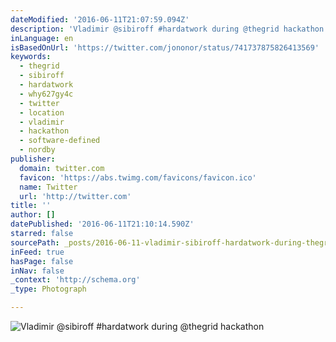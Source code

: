 ```yaml
---
dateModified: '2016-06-11T21:07:59.094Z'
description: 'Vladimir @sibiroff #hardatwork during @thegrid hackathon'
inLanguage: en
isBasedOnUrl: 'https://twitter.com/jononor/status/741737875826413569'
keywords:
  - thegrid
  - sibiroff
  - hardatwork
  - why627gy4c
  - twitter
  - location
  - vladimir
  - hackathon
  - software-defined
  - nordby
publisher:
  domain: twitter.com
  favicon: 'https://abs.twimg.com/favicons/favicon.ico'
  name: Twitter
  url: 'http://twitter.com'
title: ''
author: []
datePublished: '2016-06-11T21:10:14.590Z'
starred: false
sourcePath: _posts/2016-06-11-vladimir-sibiroff-hardatwork-during-thegrid-hackathon.md
inFeed: true
hasPage: false
inNav: false
_context: 'http://schema.org'
_type: Photograph

---
```

![Vladimir @sibiroff #hardatwork during @thegrid hackathon](https://s3-us-west-2.amazonaws.com/the-grid-img/p/e91cf759e7e781951b990fdd938248ecd9fd7382.jpg)